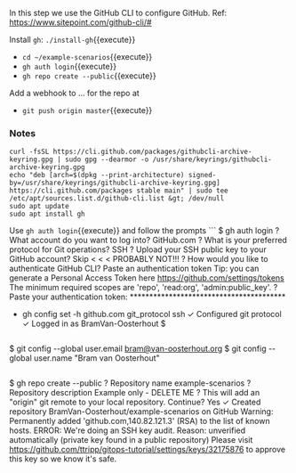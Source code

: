 In this step we use the GitHub CLI to configure GitHub. Ref: <https://www.sitepoint.com/github-cli/#>

Install `gh`: `./install-gh`{{execute}}

* `cd ~/example-scenarios`{{execute}}
* `gh auth login`{{execute}}
* `gh repo create --public`{{execute}}

Add a webhook to ... for the repo at

* `git push origin master`{{execute}}

### Notes	

```
curl -fsSL https://cli.github.com/packages/githubcli-archive-keyring.gpg | sudo gpg --dearmor -o /usr/share/keyrings/githubcli-archive-keyring.gpg
echo "deb [arch=$(dpkg --print-architecture) signed-by=/usr/share/keyrings/githubcli-archive-keyring.gpg] https://cli.github.com/packages stable main" | sudo tee /etc/apt/sources.list.d/github-cli.list &gt; /dev/null
sudo apt update
sudo apt install gh
```

Use `gh auth login`{{execute}} and follow the prompts ```
$ gh auth login
? What account do you want to log into? GitHub.com
? What is your preferred protocol for Git operations? SSH
? Upload your SSH public key to your GitHub account? Skip &lt; &lt; &lt; PROBABLY NOT!!!
? How would you like to authenticate GitHub CLI? Paste an authentication token
Tip: you can generate a Personal Access Token here https://github.com/settings/tokens
The minimum required scopes are 'repo', 'read:org', 'admin:public_key'.
? Paste your authentication token: ****************************************
- gh config set -h github.com git_protocol ssh
✓ Configured git protocol
✓ Logged in as BramVan-Oosterhout
$
```

```
$ git config --global user.email bram@van-oosterhout.org
$ git config --global user.name "Bram van Oosterhout"
```

```
$ gh repo create --public
? Repository name example-scenarios
? Repository description Example only - DELETE ME
? This will add an "origin" git remote to your local repository. Continue? Yes
✓ Created repository BramVan-Oosterhout/example-scenarios on GitHub
Warning: Permanently added 'github.com,140.82.121.3' (RSA) to the list of known hosts.
ERROR: We're doing an SSH key audit.
Reason: unverified automatically (private key found in a public repository)
Please visit https://github.com/ttripp/gitops-tutorial/settings/keys/32175876
to approve this key so we know it's safe.
```

